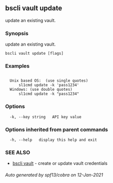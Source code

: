 ## bscli vault update

update an existing vault.

### Synopsis

update an existing vault.

```
bscli vault update [flags]
```

### Examples

```
  
  Unix based OS:  (use single quotes)
      sl1cmd update -k 'pass1234'
  Windows: (use double quotes)
      sl1cmd update -k "pass1234"
```

### Options

```
  -k, --key string   API key value
```

### Options inherited from parent commands

```
  -h, --help   display this help and exit
```

### SEE ALSO

* [bscli vault](bscli_vault.md)	 - create or update vault credentials

###### Auto generated by spf13/cobra on 12-Jan-2021

